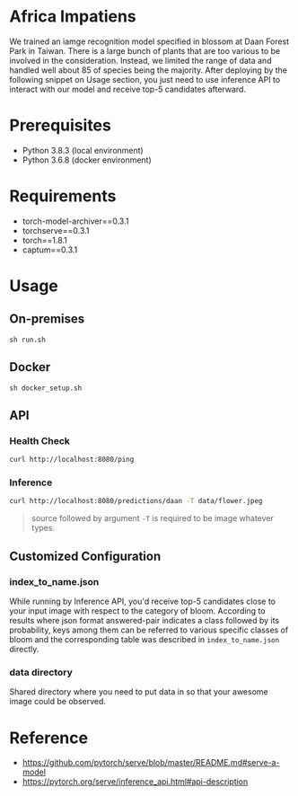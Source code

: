 # Africa Impatiens

We trained an iamge recognition model specified in blossom at Daan Forest Park in Taiwan. There is a large bunch of plants that are too various to be involved in the consideration. Instead, we limited the range of data and handled well about 85 of species being the majority. After deploying by the following snippet on Usage section, you just need to use inference API to interact with our model and receive top-5 candidates afterward.

# Prerequisites
- Python 3.8.3 (local environment)
- Python 3.6.8 (docker environment)

# Requirements
- torch-model-archiver==0.3.1
- torchserve==0.3.1
- torch==1.8.1
- captum==0.3.1

# Usage

## On-premises
```bash=
sh run.sh
```

## Docker
```bash=
sh docker_setup.sh
```

## API

### Health Check

```bash
curl http://localhost:8080/ping
```
### Inference

```bash
curl http://localhost:8080/predictions/daan -T data/flower.jpeg
```
> source followed by argument `-T` is required to be image whatever types.

## Customized Configuration

### index_to_name.json
While running by Inference API, you'd receive top-5 candidates close to your input image with respect to the category of bloom. According to results where json format answered-pair indicates a class followed by its probability, keys among them can be referred to various specific classes of bloom and the corresponding table was described in `index_to_name.json` directly.

### data directory
Shared directory where you need to put data in so that your awesome image could be observed.

# Reference
- https://github.com/pytorch/serve/blob/master/README.md#serve-a-model
- https://pytorch.org/serve/inference_api.html#api-description
